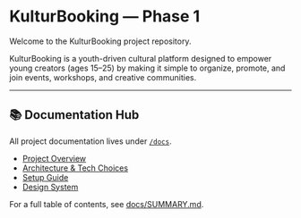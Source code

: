 # KulturBooking — Phase 1

Welcome to the KulturBooking project repository.

KulturBooking is a youth-driven cultural platform designed to empower young creators (ages 15–25) by making it simple to organize, promote, and join events, workshops, and creative communities.

---

## 📚 Documentation Hub
All project documentation lives under [`/docs`](./docs).

- [Project Overview](./docs/overview.md)  
- [Architecture & Tech Choices](./docs/architecture.md)  
- [Setup Guide](./docs/setup.md)  
- [Design System](./docs/design.md)  

For a full table of contents, see [docs/SUMMARY.md](./docs/SUMMARY.md).
